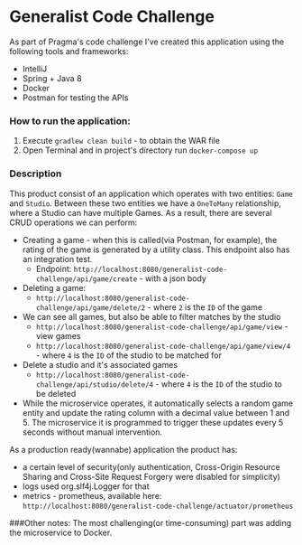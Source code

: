 # Generalist Code Challenge

As part of Pragma's code challenge I've created this application using the following tools and frameworks:
 - IntelliJ
 - Spring + Java 8
 - Docker
 - Postman for testing the APIs

### How to run the application:
1. Execute `gradlew clean build` - to obtain the WAR file
2. Open Terminal and in project's directory run `docker-compose up`

### Description

This product consist of an application which operates with two entities: `Game` and `Studio`.
Between these two entities we have a `OneToMany` relationship, where a Studio can have multiple Games. 
As a result, there are several CRUD operations we can perform:
 - Creating a game - when this is called(via Postman, for example), the rating of the game is generated
by a utility class. This endpoint also has an integration test. 
   - Endpoint: `http://localhost:8080/generalist-code-challenge/api/game/create` - with a json body
 - Deleting a game: 
   - `http://localhost:8080/generalist-code-challenge/api/game/delete/2` - where `2` is the `ID` of the game
 - We can see all games, but also be able to filter matches by the studio
   - `http://localhost:8080/generalist-code-challenge/api/game/view` - view games
   - `http://localhost:8080/generalist-code-challenge/api/game/view/4` - where `4` is the `ID` of the studio to be matched for
 - Delete a studio and it's associated games
   - `http://localhost:8080/generalist-code-challenge/api/studio/delete/4` - where `4` is the `ID` of the studio to be deleted
 - While the microservice operates, it automatically selects a random game entity and update the rating column with a decimal value between 1 and 5.
    The microservice it is programmed to trigger these updates every 5 seconds without manual intervention.

As a production ready(wannabe) application the product has:
 - a certain level of security(only authentication, Cross-Origin Resource Sharing and Cross-Site Request Forgery were disabled for simplicity)
 - logs used org.slf4j.Logger for that
 - metrics - prometheus, available here: `http://localhost:8080/generalist-code-challenge/actuator/prometheus`

###Other notes:
The most challenging(or time-consuming) part was adding the microservice to Docker.